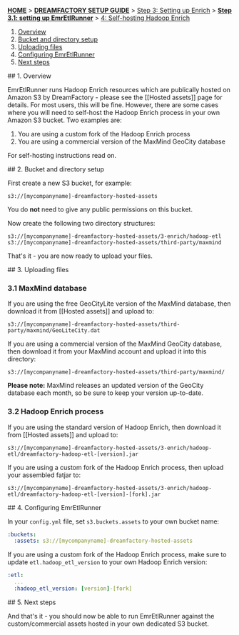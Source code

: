 <a name="top" />

[**HOME**](Home) > [**DREAMFACTORY SETUP GUIDE**](Setting-up-DreamFactory) > [Step 3: Setting up Enrich](Setting-up-enrich) > [**Step 3.1: setting up EmrEtlRunner**](Setting-up-EmrEtlRunner) > [4: Self-hosting Hadoop Enrich](4-Self-hosting-Hadoop-Enrich)

1. [Overview](#overview)
2. [Bucket and directory setup](#bucket-setup)
3. [Uploading files](#files)
4. [Configuring EmrEtlRunner](#configure)
5. [Next steps](#next-steps)

<a name="usage-overview"/>
## 1. Overview

EmrEtlRunner runs Hadoop Enrich resources which are publically hosted on Amazon S3 by DreamFactory - please see the [[Hosted assets]] page for details. For most users, this will be fine. However, there are some cases where you will need to self-host the Hadoop Enrich process in your own Amazon S3 bucket. Two examples are:

1. You are using a custom fork of the Hadoop Enrich process
2. You are using a commercial version of the MaxMind GeoCity database

For self-hosting instructions read on.

<a name="bucket-setup"/>
## 2. Bucket and directory setup

First create a new S3 bucket, for example:

    s3://[mycompanyname]-dreamfactory-hosted-assets

You do **not** need to give any public permissions on this bucket.

Now create the following two directory structures:

    s3://[mycompanyname]-dreamfactory-hosted-assets/3-enrich/hadoop-etl
    s3://[mycompanyname]-dreamfactory-hosted-assets/third-party/maxmind

That's it - you are now ready to upload your files.

<a name="files"/>
## 3. Uploading files

### 3.1 MaxMind database

If you are using the free GeoCityLite version of the MaxMind database, then download it from [[Hosted assets]] and upload to:

    s3://[mycompanyname]-dreamfactory-hosted-assets/third-party/maxmind/GeoLiteCity.dat

If you are using a commercial version of the MaxMind GeoCity database, then download it from your MaxMind account and upload it into this directory:

    s3://[mycompanyname]-dreamfactory-hosted-assets/third-party/maxmind/

**Please note:** MaxMind releases an updated version of the GeoCity database each month, so be sure to keep your version up-to-date.

### 3.2 Hadoop Enrich process

If you are using the standard version of Hadoop Enrich, then download it from [[Hosted assets]] and upload to:

    s3://[mycompanyname]-dreamfactory-hosted-assets/3-enrich/hadoop-etl/dreamfactory-hadoop-etl-[version].jar

If you are using a custom fork of the Hadoop Enrich process, then upload your assembled fatjar to:

    s3://[mycompanyname]-dreamfactory-hosted-assets/3-enrich/hadoop-etl/dreamfactory-hadoop-etl-[version]-[fork].jar

<a name="configure"/>
## 4. Configuring EmrEtlRunner

In your `config.yml` file, set `s3.buckets.assets` to your own bucket name:

```yaml
:buckets:
  :assets: s3://[mycompanyname]-dreamfactory-hosted-assets
```

If you are using a custom fork of the Hadoop Enrich process, make sure to update `etl.hadoop_etl_version` to your own Hadoop Enrich version:

```yaml
:etl:
  ...
  :hadoop_etl_version: [version]-[fork]
```

<a name="next-steps" />
## 5. Next steps

And that's it - you should now be able to run EmrEtlRunner against the custom/commercial assets hosted in your own dedicated S3 bucket.
